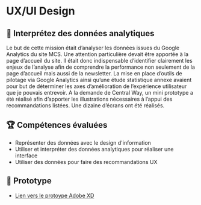 # UX/UI Design

## 📝 Interprétez des données analytiques
Le but de cette mission était d’analyser les données issues du Google Analytics du site MCS. Une attention particulière devait être apportée à la page d’accueil du site. Il était donc indispensable d’identifier clairement les enjeux de l’analyse afin de comprendre la performance non seulement de la page d’accueil mais aussi de la newsletter. La mise en place d’outils de pilotage via Google Analytics ainsi qu’une étude statistique annexe avaient pour but de déterminer les axes d’amélioration de l’expérience utilisateur que je pouvais entrevoir. A la demande de Central Way, un mini prototype a été réalisé afin d’apporter les illustrations nécessaires à l’appui des recommandations listées. Une dizaine d’écrans ont été réalisés.

## 🏆 Compétences évaluées 
* Représenter des données avec le design d'information
* Utiliser et interpréter des données analytiques pour réaliser une interface
* Utiliser des données pour faire des recommandations UX

## 📱 Prototype
* [Lien vers le protoype Adobe XD](https://xd.adobe.com/view/7976ef1b-bb2c-44d1-86ee-267cdf81eebf-2c25/)
